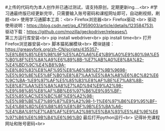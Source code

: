 #上传的代码均为本人创作并已通过测试，请支持原创，定期更新ing....\<br>
#学习通最终版已经更新完毕，只需要输入账号密码和课程网址即可，自动刷视频，刷题\<br>
使用学习通脚本工具：\<br>
Firefox浏览器\<br>
Firefox驱动 \<br>
驱动使用说明：https://blog.csdn.net/qq_47959003/article/details/123584753\<br>
驱动下载：https://github.com/mozilla/geckodriver/releases/\<br>
第三方运行库安装\<br>
pip install webdriver\<br>
pip install time\<br>
打开Firefox浏览器安装\<br>
脚本猫拓展模块\<br>
模块链接：https://greasyfork.org/zh-CN/scripts/435357-%E8%B6%85%E6%98%9F%E5%AD%A6%E4%B9%A0%E9%80%9A%E5%B0%8F%E5%8A%A9%E6%89%8B-%E7%AB%A0%E8%8A%82-%E4%BD%9C%E4%B8%9A-%E8%80%83%E8%AF%95%E8%A6%86%E7%9B%9698-%E5%90%8E%E5%8F%B0%E8%87%AA%E5%8A%A8%E6%8C%82%E6%9C%BA-%E9%97%AF%E5%85%B3%E8%AF%BE%E7%A8%8B-%E8%87%AA%E5%8A%A8%E7%AD%94%E9%A2%98-%E9%98%85%E8%AF%BB%E6%97%B6%E9%95%BF-%E5%85%AC%E5%BC%8F%E9%A2%98-%E5%9B%BE%E7%89%87%E9%A2%98-1-1%E6%97%B6%E9%95%BF-%E4%B8%8D%E6%B8%85%E8%BF%9B%E5%BA%A6-%E4%BA%91%E7%AB%AF%E9%A2%98%E5%BA%93%E5%AE%9E%E6%97%B6%E6%9B%B4%E6%96%B0
最后打开python运行\<br>
记得补充课程网址和账号密码\<br>
